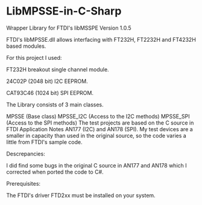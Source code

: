 # LibMPSSE-in-C-Sharp
Wrapper Library for FTDI's  libMSSPE Version 1.0.5

FTDI's libMPSSE.dll allows interfacing with FT232H, FT2232H and FT4232H based modules.

For this project I used:

FT232H breakout single channel module.

24C02P (2048 bit) I2C EEPROM.

CAT93C46 (1024 bit) SPI EEPROM.

The Library consists of 3 main classes.

MPSSE (Base class)
MPSSE_I2C (Access to the I2C methods)
MPSSE_SPI (Access to the SPI methods)
The test projects are based on the C source in FTDI Application Notes AN177 (I2C) and AN178 (SPI). My test devices are a smaller in capacity than used in the original source, so the code varies a little from FTDI's sample code.

Descrepancies:

I did find some bugs in the original C source in AN177 and AN178 which I corrected when ported the code to C#.

Prerequisites:

The FTDI's driver FTD2xx must be installed on your system.
